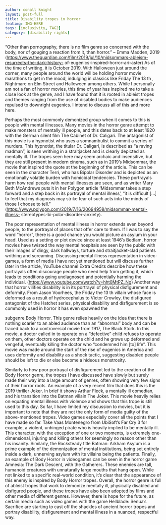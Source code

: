 ```yaml
---
author: conall knight
layout: post-full
title: Disability tropes in horror
featimg: IMG-HERE
tags: [inclusivity, TAG2]
category: [disability rights]
---
```

“Other than pornography, there is no film genre so concerned with the body, nor of gouging
a reaction from it, than horror.” – Emma Madden, 2019
(https://www.theguardian.com/film/2019/jul/10/midsommars-ableism-resurrects-the-dark-history-
of-eugenics-inspired-horror-ari-aster)
As of the time of writing, it is October 2019. With Halloween just around the corner, many
people around the world will be holding horror movie marathons to get in the mood,
indulging in classics like Friday The 13 th , Nightmare on Elm Street and Halloween among
others. While I personally am not a fan of horror movies, this time of year has inspired me
to take a close look at the genre, and I have found that it is rooted in ableist tropes and
themes ranging from the use of disabled bodies to make audiences repulsed to downright
eugenics. I intend to discuss all of this and more here.


Perhaps the most commonly demonized group when it comes to this is people with mental
illnesses. Many movies in the horror genre attempt to make monsters of mentally ill people,
and this dates back to at least 1920 with the German silent film The Cabinet of Dr. Caligari.
The antagonist of this movie is a hypnotist who uses a somnambulist to commit a series of
murders. This hypnotist, the titular Dr. Caligari, is described as “a raving madman”, is seen
writhing in a straitjacket and is clearly depicted as mentally ill. The tropes seen here may
seem archaic and insensitive, but they are still present in modern cinema, such as in 2019’s
Midsommar, the movie that inspired the quote at the beginning of the article. This can be
seen in the character Terri, who has Bipolar Disorder and is depicted as an emotionally
volatile burden with homicidal tendencies. These portrayals harm how real people with
mental illnesses are seen, and as writer Mary Beth McAndrews puts it in her Polygon article
‘Midsommar takes a step forward and a step back in its portrayal of mental illness’, “it is
difficult […] to feel that my diagnosis may strike fear of such acts into the minds of those I
choose to tell.” (https://www.polygon.com/2019/7/16/20694958/midsommar-mental-illness-
stereotypes-bi-polar-disorder-anxiety).


The poor representation of mental illness in horror extends even beyond people, to the
portrayal of places that offer care to them. If I was to say the word “horror”, there is a good
chance you would picture an asylum in your head. Used as a setting or plot device since at
least 1946’s Bedlam, horror movies have twisted the way mental hospitals are seen by the
public with their images of dingy, dark hallways, torture and straitjacket-clad patients
writhing and screaming. Discussing mental illness representation in video-games, a form of
media I have not yet mentioned but will discuss further later in the article, YouTube channel
Extra Credits describe how these portrayals often discourage people who need help from
getting it, which leads to conditions going undiagnosed and potentially harming the
individual. (https://www.youtube.com/watch?v=hht0MtPZ_Ng)
Another way that horror vilifies disability is in its portrayal of physical disfigurement and
deformity. From Jason Voorhees, the Friday the 13 th villain whose face is deformed as a
result of hydrocephalus to Victor Crowley, the disfigured antagonist of the Hatchet series,
physical disability and disfigurement is so commonly used in horror it has even spawned the

subgenre Body Horror. This genre relies heavily on the idea that there is nothing scarier to
an abled audience than an “abnormal” body and can be traced back to a controversial
movie from 1917, The Black Stork. In this movie, a doctor called in to operate on a
“defective” child refuses to operate on them, other doctors operate on the child and he
grows up deformed and vengeful, eventually killing the doctor who “condemned him [to]
life”. This movie was made around the start of the rise of eugenics in America and uses
deformity and disability as a shock tactic, suggesting disabled people should be left to die or
else become a hideous monstrosity.

Similarly to how poor portrayal of disfigurement led to the creation of the Body Horror
genre, the tropes I have discussed have slowly but surely made their way into a large
amount of genres, often showing very few signs of their horror roots. An example of a very
recent film that does this is the 2019 thriller Joker. In brief it shows Arthur Fleck, a mentally
ill comedian, and his transition into the Batman villain The Joker. This movie heavily relies on
equating mental illness with violence and shows that this trope is still used to this day.
So far, I have limited my discussion to movies, but it is important to note that they are not
the only form of media guilty of the above-mentioned tropes. Video games especially cover
all the points that I have made so far. Take Vaas Montenegro from UbiSoft’s Far Cry 3 for
example, a violent, unhinged pirate who is heavily implied to be mentally ill. This character,
with the exception of one or two moments, is extremely one-dimensional, injuring and
killing others for seemingly no reason other than his insanity. Similarly, the Rocksteady title
Batman: Arkham Asylum is a prime example of the demonization of mental institutions,
being set entirely inside a dark, unnerving asylum with its villains being the patients. Finally,
an example of Body Horror in videogames can be seen in the horror game Amnesia: The
Dark Descent, with the Gatherers. These enemies are tall, humanoid creatures with
unnaturally large mouths that hang open. While not linked to a specific real-world
condition, it’s clear that the appearance of this enemy is inspired by Body Horror tropes.
Overall, the horror genre is full of ableist tropes that work to demonize mentally ill,
physically disabled and disfigured people, and these tropes have also been adopted by films
and other media of different genres. However, there is hope for the future, as certain media
such as video games with the game Hellblade: Senua’s Sacrifice are starting to cast off the
shackles of ancient horror tropes and portray disability, disfigurement and mental illness in
a nuanced, respectful way.
